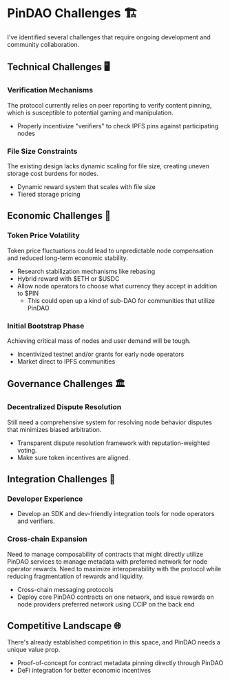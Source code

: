 # PinDAO Challenges 🏗️

I've identified several challenges that require ongoing development and community collaboration.

## Technical Challenges 🖥️

### Verification Mechanisms

The protocol currently relies on peer reporting to verify content pinning, which is susceptible to potential gaming and manipulation.

- Properly incentivize "verifiers" to check IPFS pins against participating nodes

### File Size Constraints

The existing design lacks dynamic scaling for file size, creating uneven storage cost burdens for nodes.

- Dynamic reward system that scales with file size
- Tiered storage pricing

## Economic Challenges 💸

### Token Price Volatility

Token price fluctuations could lead to unpredictable node compensation and reduced long-term economic stability.

- Research stabilization mechanisms like rebasing
- Hybrid reward with $ETH or $USDC
- Allow node operators to choose what currency they accept in addition to $PIN
  - This could open up a kind of sub-DAO for communities that utilize PinDAO

### Initial Bootstrap Phase

Achieving critical mass of nodes and user demand will be tough.

- Incentivized testnet and/or grants for early node operators
- Market direct to IPFS communities

## Governance Challenges 🏛️

### Decentralized Dispute Resolution

Still need a comprehensive system for resolving node behavior disputes that minimizes biased arbitration.

- Transparent dispute resolution framework with reputation-weighted voting.
- Make sure token incentives are aligned.

## Integration Challenges 🔗

### Developer Experience

- Develop an SDK and dev-friendly integration tools for node operators and verifiers.

### Cross-chain Expansion

Need to manage composability of contracts that might directly utilize PinDAO services to manage metadata with preferred network for node operator rewards. Need to maximize interoperability with the protocol while reducing fragmentation of rewards and liquidity.

- Cross-chain messaging protocols
- Deploy core PinDAO contracts on one network, and issue rewards on node providers preferred network using CCIP on the back end

## Competitive Landscape 🌐

There's already established competition in this space, and PinDAO needs a unique value prop.

- Proof-of-concept for contract metadata pinning directly through PinDAO
- DeFi integration for better economic incentives
